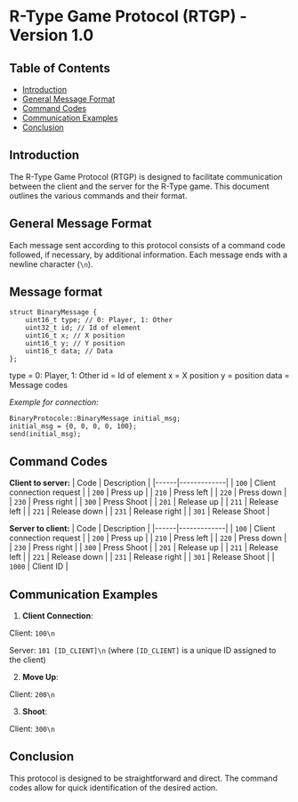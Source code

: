 # R-Type Game Protocol (RTGP) - Version 1.0

## Table of Contents

- [Introduction](#introduction)
- [General Message Format](#general-message-format)
- [Command Codes](#command-codes)
- [Communication Examples](#communication-examples)
- [Conclusion](#conclusion)

## Introduction

The R-Type Game Protocol (RTGP) is designed to facilitate communication between the client and the server for the R-Type game. This document outlines the various commands and their format.

## General Message Format

Each message sent according to this protocol consists of a command code followed, if necessary, by additional information. Each message ends with a newline character (`\n`).

## Message format

```
struct BinaryMessage {
    uint16_t type; // 0: Player, 1: Other
    uint32_t id; // Id of element
    uint16_t x; // X position
    uint16_t y; // Y position
    uint16_t data; // Data
};
```

type =  0: Player, 1: Other
id   =  Id of element
x    =  X position
y    =  position
data =  Message codes


*Exemple for connection:*
```
BinaryProtocole::BinaryMessage initial_msg;
initial_msg = {0, 0, 0, 0, 100};
send(initial_msg);
```

## Command Codes

**Client to server:**
| Code | Description |
|------|-------------|
| `100` | Client connection request |
| `200` | Press up |
| `210` | Press left |
| `220` | Press down |
| `230` | Press right |
| `300` | Press Shoot |
| `201` | Release up |
| `211` | Release left |
| `221` | Release down |
| `231` | Release right |
| `301` | Release Shoot |

**Server to client:**
| Code | Description |
|------|-------------|
| `100` | Client connection request |
| `200` | Press up |
| `210` | Press left |
| `220` | Press down |
| `230` | Press right |
| `300` | Press Shoot |
| `201` | Release up |
| `211` | Release left |
| `221` | Release down |
| `231` | Release right |
| `301` | Release Shoot |
| `1000` | Client ID |


## Communication Examples

1. **Client Connection**:

Client: `100\n`

Server: `101 [ID_CLIENT]\n` (where `[ID_CLIENT]` is a unique ID assigned to the client)

2. **Move Up**:

Client: `200\n`

3. **Shoot**:

Client: `300\n`

## Conclusion

This protocol is designed to be straightforward and direct. The command codes allow for quick identification of the desired action.
